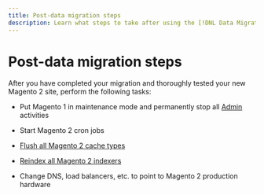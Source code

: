 ```yaml
---
title: Post-data migration steps
description: Learn what steps to take after using the [!DNL Data Migration Tool] to migrate data from Magento 1 to Magento 2.
---
```


# Post-data migration steps

After you have completed your migration and thoroughly tested your new Magento 2 site, perform the following tasks:

*  Put Magento 1 in maintenance mode and permanently stop all [Admin](https://glossary.magento.com/admin) activities

*  Start Magento 2 cron jobs

*  [Flush all Magento 2 cache types](https://experienceleague.adobe.com/docs/commerce-operations/configuration-guide/cli/manage-cache.html#clean-and-flush-cache-types)

*  [Reindex all Magento 2 indexers](https://experienceleague.adobe.com/docs/commerce-operations/configuration-guide/cli/manage-indexers.html#reindex)

*  Change DNS, load balancers, etc. to point to Magento 2 production hardware
